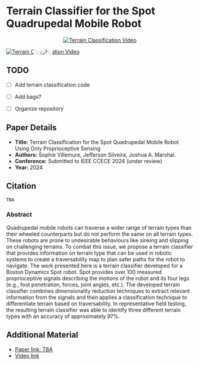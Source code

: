 # Terrain Classifier for the Spot Quadrupedal Mobile Robot

<p align="center">
    <a href="http://www.youtube.com/watch?v=VEtKG984fVE">
        <img src="http://img.youtube.com/vi/VEtKG984fVE/0.jpg" alt="Terrain Classification Video">
    </a>
</p>

<p align="center">
    <a href="http://www.youtube.com/watch?v=VEtKG984fVE">
        <div style="position: relative; display: inline-block;">
            <img src="http://img.youtube.com/vi/VEtKG984fVE/0.jpg" alt="Terrain Classification Video">
            <svg xmlns="http://www.w3.org/2000/svg" viewBox="0 0 64 64" style="position: absolute; top: 50%; left: 50%; transform: translate(-50%, -50%); width: 64px; height: 64px; fill: rgba(255, 255, 255, 0.8);">
                <path d="M28,20l18,12L28,44V20z M32,8C17.6,8,6,19.6,6,34s11.6,26,26,26s26-11.6,26-26S46.4,8,32,8z M26,42V22l14,10L26,42z"/>
            </svg>
        </div>
    </a>
</p>


## TODO
- [ ] Add terrain classification code
- [ ] Add bags?
- [ ] Organize repository


## Paper Details
- **Title:** Terrain Classification for the Spot Quadrupedal Mobile Robot Using Only Proprioceptive Sensing
- **Authors:** Sophie Villemure, Jefferson Silveira, Joshua A. Marshal.
- **Conference:** Submitted to IEEE CCECE 2024 (under review)
- **Year:** 2024

## Citation
    TBA
 
### Abstract
Quadrupedal mobile robots can traverse a wider range of terrain types than their wheeled counterparts but do not perform the same on all terrain types. These robots are prone to undesirable behaviours like sinking and slipping on challenging terrains. To combat this issue, we propose a terrain classifier that provides information on terrain type that can be used in robotic systems to create a traversability map to plan safer paths for the robot to navigate. The work presented here is a terrain classifier developed for a Boston Dynamics Spot robot. Spot provides over 100 measured proprioceptive signals describing the motions of the robot and its four legs (e.g., foot penetration, forces, joint angles, etc.). The developed terrain classifier combines dimensionality reduction techniques to extract relevant information from the signals and then applies a classification technique to differentiate terrain based on traversability. In representative field testing, the resulting terrain classifier was able to identify three different terrain types with an accuracy of approximately 97%.

## Additional Material
- [Paper link: TBA](TBA)
- [Video link](http://www.youtube.com/watch?v=VEtKG984fVE)




